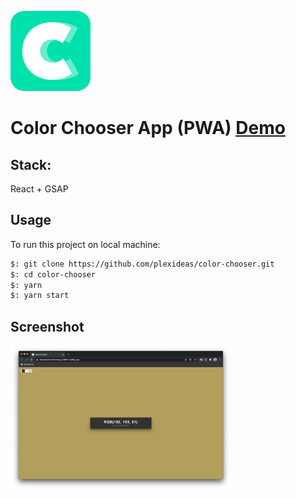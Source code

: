<img src="logo.png"
               alt="Markdown Monster icon"
               style="margin-right: 30px;"  width="128px" />

# Color Chooser App (PWA) [Demo](https://distracted-heisenberg-3ebfb7.netlify.app)

## Stack:
React + GSAP

## Usage
To run this project on local machine:

```bash
$: git clone https://github.com/plexideas/color-chooser.git
$: cd color-chooser
$: yarn
$: yarn start
```

## Screenshot

<img src="screenshot.png"
     alt="Markdown Monster icon"
     style="float: left; margin-right: 10px; width: 70%" />
